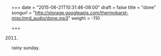 +++
date = "2015-06-21T10:31:46-08:00"
draft = false
title = "done"
songurl = "http://storage.googleapis.com/thermokarst-misc/mrd_audio/done.mp3"
weight = -110

+++

2011.
rainy sunday.

